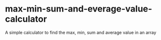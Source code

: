 # max-min-sum-and-everage-value-calculator
A simple calculator to find the max, min, sum and average value in an array
